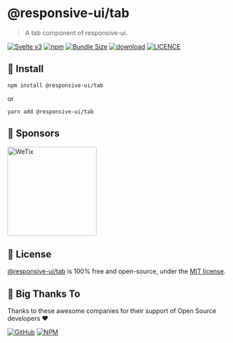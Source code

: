 
# @responsive-ui/tab

> A tab component of responsive-ui.

<p>

[![Svelte v3](https://img.shields.io/badge/svelte-v3-orange.svg)](https://svelte.dev)
[![npm](https://img.shields.io/npm/v/@responsive-ui/tab.svg)](https://www.npmjs.com/package/@responsive-ui/tab)
[![Bundle Size](https://badgen.net/bundlephobia/minzip/%40responsive-ui%2Ftab)](https://bundlephobia.com/result?p=%40responsive-ui%2Ftab)
[![download](https://img.shields.io/npm/dw/@responsive-ui/tab.svg)](https://www.npmjs.com/package/@responsive-ui/tab)
[![LICENCE](https://img.shields.io/github/license/wetix/responsive-ui)](https://github.com/wetix/responsive-ui/blob/main/LICENSE)

</p>

## 🔨 Install

```console
npm install @responsive-ui/tab
```

or

```console
yarn add @responsive-ui/tab
```

## 🔋 Sponsors

<img src="https://asset.wetix.my/images/logo/wetix.png" alt="WeTix" width="200px">

## 📄 License

[@responsive-ui/tab](https://github.com/wetix/responsive-ui/tree/main/components/tab) is 100% free and open-source, under the [MIT license](https://github.com/wetix/responsive-ui/blob/main/LICENSE).

## 🎉 Big Thanks To

Thanks to these awesome companies for their support of Open Source developers ❤

[![GitHub](https://jstools.dev/img/badges/github.svg)](https://github.com/open-source)
[![NPM](https://jstools.dev/img/badges/npm.svg)](https://www.npmjs.com/)
